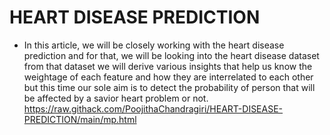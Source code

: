 # HEART DISEASE PREDICTION 

- In this article, we will be closely working with the heart disease prediction and for that, we will be looking into the heart disease dataset from that dataset we will derive various insights that help us know the weightage of each feature and how they are interrelated to each other but this time our sole aim is to detect the probability of person that will be affected by a savior heart problem or not.
https://raw.githack.com/PoojithaChandragiri/HEART-DISEASE-PREDICTION/main/mp.html

